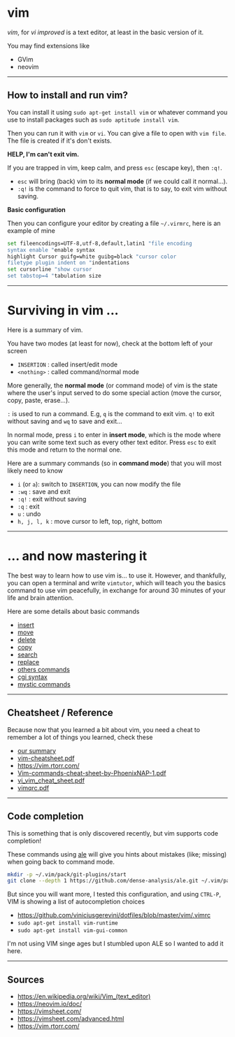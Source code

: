 # vim

*vim*, for *vi improved* is a text editor, 
at least in the basic version of it.

You may find extensions like

* GVim
* neovim

<hr class="sl">

## How to install and run vim?

You can install it using ``sudo apt-get install vim``
or whatever command you use to install packages
such as ``sudo aptitude install vim``.

Then you can run it with `vim` or `vi`. You can give
a file to open with ``vim file``. The file is
created if it's don't exists.

**HELP, I'm can't exit vim.**

If you are trapped in vim, keep calm, 
and press `esc` (escape key), then `:q!`.

* `esc` will bring (back) vim to its **normal mode** 
 (if we could call it normal...).
* `:q!` is the command to force to quit vim, that is to say,
  to exit vim without saving.

**Basic configuration**

Then you can configure your editor by creating
a file ``~/.virmrc``, here is an example of mine

```bash
set fileencodings=UTF-8,utf-8,default,latin1 "file encoding
syntax enable "enable syntax
highlight Cursor guifg=white guibg=black "cursor color
filetype plugin indent on "indentations
set cursorline "show cursor
set tabstop=4 "tabulation size
```

<hr class="sr">

# Surviving in vim ...

Here is a summary of vim.

You have two modes (at least for now),
check at the bottom left of your screen

* `INSERTION` : called insert/edit mode
* `<nothing>` : called command/normal mode

More generally, the **normal mode** (or command mode)
of vim is the state where the user's input served to do some
special action (move the cursor, copy, paste, erase...).

`:` is used to run a command. E.g, `q` is the command to exit vim.
`q!` to exit without saving and `wq` to save and exit...

In normal mode, press `i` to enter in **insert mode**,
which is the mode where you can write some text such as every
other text editor. Press `esc` to exit this mode and return to
the normal one.

Here are a summary commands (so in **command mode**)
that you will most likely need to know

* ``i`` (or `a`): switch to `INSERTION`, you can now modify the file
* ``:wq`` : save and exit
* ``:q!`` : exit without saving
* ``:q`` : exit
* ``u`` : undo
* ``h, j, l, k`` : move cursor to left, top, right, bottom

<hr class="sl">

# ... and now mastering it

The best way to learn how to use vim is... to use it.
However, and thankfully, you can open a terminal and write
`vimtutor`, which will teach you the basics command 
to use vim peacefully, in exchange for around 30 minutes of your
life and brain attention.

Here are some details about basic commands

* [insert](commands/insert.md)
* [move](commands/move.md)
* [delete](commands/delete.md)
* [copy](commands/copy.md)
* [search](commands/search.md)
* [replace](commands/replace.md)
* [others commands](commands/others.md)
* [cgi syntax](commands/cgi.md)
* [mystic commands](commands/special.md)

<hr class="sr">

## Cheatsheet / Reference

Because now that you learned a bit about vim, you need
a cheat to remember a lot of things you learned, check
these

* [our summary](summary.md)
* [vim-cheatsheet.pdf](https://www.cs.cmu.edu/~15131/f17/topics/vim/vim-cheatsheet.pdf)
* <https://vim.rtorr.com/>
* [Vim-commands-cheat-sheet-by-PhoenixNAP-1.pdf](https://github.com/memorize-code/memorize-references/raw/main/tools/vim/Vim-commands-cheat-sheet-by-PhoenixNAP-1.pdf)
* [vi_vim_cheat_sheet.pdf](https://www.shell-tips.com/cheat-sheets/vim-quick-references/vi_vim_cheat_sheet.pdf)
* [vimqrc.pdf](http://tnerual.eriogerg.free.fr/vimqrc.pdf)

<hr class="sl">

## Code completion

This is something that is only discovered recently,
but vim supports code completion!

These commands using 
[ale](https://github.com/dense-analysis/ale)
will give you hints about mistakes (like; missing)
when going back to command mode.

```bash
mkdir -p ~/.vim/pack/git-plugins/start
git clone --depth 1 https://github.com/dense-analysis/ale.git ~/.vim/pack/git-plugins/start/ale
```

But since you will want more, I tested this configuration,
and using ``CTRL-P``, VIM is showing a list of autocompletion choices

* <https://github.com/viniciusgerevini/dotfiles/blob/master/vim/.vimrc>
* ``sudo apt-get install vim-runtime``
* ``sudo apt-get install vim-gui-common``

I'm not using VIM singe ages but I stumbled upon ALE so
I wanted to add it here.

<hr class="sr">

## Sources

* <https://en.wikipedia.org/wiki/Vim_(text_editor)>
* <https://neovim.io/doc/>
* <https://vimsheet.com/>
* <https://vimsheet.com/advanced.html>
* <https://vim.rtorr.com/>